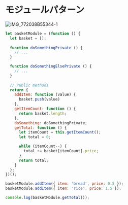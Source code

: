 # モジュールパターン
![IMG_772038B55344-1](https://user-images.githubusercontent.com/4797793/222317214-09817e84-1300-4751-92d9-c749048d5da9.jpeg)


```js
let basketModule = (function () {
  let basket = [];
  
  function doSomethingPrivate () {
    // ...
  }

  function doSomethingElsePrivate () {
    // ...
  }
  
  // Public methods
  return {
    addItem: function (value) {
      basket.push(value)
    },
    getItemCount: function () {
      return basket.length;
    },
    doSomething: doSomethingPrivate;
    getTotal: function () {
      let itemCount = this.getItemCount();
      let total = 0;

      while (itemCount--) {
        total += basket[itemCount].price;
      }
      return total;
    }
  };
})();
```

```js
basketModule.addItem({ item: 'bread', price: 0.5 });
basketModule.addItem({ item: 'rice', price: 1.5 });

console.log(basketModule.getTotal());
```
